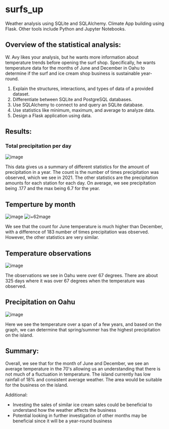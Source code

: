 # surfs_up
Weather analysis using SQLite and SQLAlchemy. Climate App building using Flask. Other tools include Python and Jupyter Notebooks.

## Overview of the statistical analysis:
W. Avy likes your analysis, but he wants more information about temperature trends before opening the surf shop. Specifically, he wants temperature data for the months of June and December in Oahu to determine if the surf and ice cream shop business is sustainable year-round.

1. Explain the structures, interactions, and types of data of a provided dataset.
2. Differentiate between SQLite and PostgreSQL databases.
3. Use SQLAlchemy to connect to and query an SQLite database.
4. Use statistics like minimum, maximum, and average to analyze data.
5. Design a Flask application using data.

## Results:

### Total precipitation per day
![image](https://user-images.githubusercontent.com/31675832/144709577-8f884d9f-a644-46ee-bec3-c83600e01ead.png)

This data gives us a summary of different statistics for the amount of precipitation in a year. The count is the number of times precipitation was observed, which we see in 2021. The other statistics are the precipitation amounts for each station for each day. On average, we see precipitation being .177 and the max being 6.7 for the year.

## Temperture by month
![image](https://user-images.githubusercontent.com/31675832/144709606-de24bf99-7d30-4c97-a080-220ce3cc5da4.png)
![i+62mage](https://user-images.githubusercontent.com/31675832/144709617-215ac297-eacd-4b7c-9e64-3fe4d2d22cdd.png)

 We see that the count for June temperature is much higher than December, with a difference of 183 number of times precipitation was observed. However, the other statistics are very similar.

## Temperature observations

![image](https://user-images.githubusercontent.com/31675832/144708954-dfdfb7ca-a66f-4fb0-95f1-94718358e034.png)

The observations we see in Oahu were over 67 degrees. There are about 325 days where it was over 67 degrees when the temperature was observed.

## Precipitation on Oahu
![image](https://user-images.githubusercontent.com/31675832/144709178-59edc228-3851-4626-b4f4-a7487ad2abe6.png)

Here we see the temperature over a span of a few years, and based on the graph, we can determine that spring/summer has the highest precipitation on the island.

## Summary:
Overall, we see that for the month of June and December, we see an average temperature in the 70's allowing us an understanding that there is not much of a fluctuation in temperature. The island currently has low rainfall of 18% and consistent average weather. The area would be suitable for the business on the island.

Additional:
* Investing the sales of similar ice cream sales could be beneficial to understand how the weather affects the business
* Potential looking in further investigation of other months may be beneficial since it will be a year-round business

